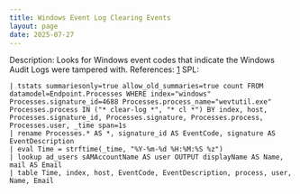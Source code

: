 ```yaml
---
title: Windows Event Log Clearing Events
layout: page
date: 2025-07-27
---
```


Description: Looks for Windows event codes that indicate the Windows Audit Logs were tampered with.
References: [1](https://thedfirreport.com/2024/09/30/nitrogen-campaign-drops-sliver-and-ends-with-blackcat-ransomware/#defense-evasion)
SPL:

```spl
| tstats summariesonly=true allow_old_summaries=true count FROM datamodel=Endpoint.Processes WHERE index="windows" Processes.signature_id=4688 Processes.process_name="wevtutil.exe" Processes.process IN ("* clear-log *", "* cl *") BY index, host, Processes.signature_id, Processes.signature, Processes.process, Processes.user, _time span=1s
| rename Processes.* AS *, signature_id AS EventCode, signature AS EventDescription
| eval Time = strftime(_time, "%Y-%m-%d %H:%M:%S %z")
| lookup ad_users sAMAccountName AS user OUTPUT displayName AS Name, mail AS Email
| table Time, index, host, EventCode, EventDescription, process, user, Name, Email
```

